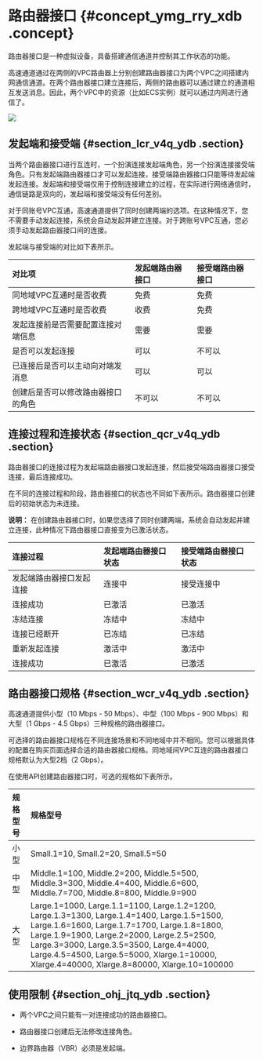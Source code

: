 # 路由器接口 {#concept_ymg_rry_xdb .concept}

路由器接口是一种虚拟设备，具备搭建通信通道并控制其工作状态的功能。

高速通道通过在两侧的VPC路由器上分别创建路由器接口为两个VPC之间搭建内网通信通道。在两个路由器接口建立连接后，两侧的路由器可以通过建立的通道相互发送消息。因此，两个VPC中的资源（比如ECS实例）就可以通过内网进行通信了。

![](http://static-aliyun-doc.oss-cn-hangzhou.aliyuncs.com/assets/img/13811/4200_zh-CN.jpg)

## 发起端和接受端 {#section_lcr_v4q_ydb .section}

当两个路由器接口进行互连时，一个扮演连接发起端角色，另一个扮演连接接受端角色。只有发起端路由器接口才可以发起连接，接受端路由器接口只能等待发起端发起连接。发起端和接受端仅用于控制连接建立的过程，在实际进行网络通信时，通信链路是双向的，发起端和接受端没有任何差别。

对于同账号VPC互通，高速通道提供了同时创建两端的选项。在这种情况下，您不需要手动发起连接，系统会自动发起并建立连接。对于跨账号VPC互通，您必须手动发起路由器接口间的连接。

发起端与接受端的对比如下表所示。

|对比项|发起端路由器接口|接受端路由器接口|
|:--|:-------|:-------|
|同地域VPC互通时是否收费|免费|免费|
|跨地域VPC互通时是否收费|收费|免费|
|发起连接前是否需要配置连接对端信息|需要|需要|
|是否可以发起连接|可以|不可以|
|已连接后是否可以主动向对端发消息|可以|可以|
|创建后是否可以修改路由器接口的角色|不可以|不可以|

## 连接过程和连接状态 {#section_qcr_v4q_ydb .section}

路由器接口的连接过程为发起端路由器接口发起连接，然后接受端路由器接口接受连接，最后连接成功。

在不同的连接过程和阶段，路由器接口的状态也不同如下表所示。路由器接口创建后的初始状态为未连接。

**说明：** 在创建路由器接口时，如果您选择了同时创建两端，系统会自动发起并建立连接，此种情况下路由器接口直接变为已激活状态。

|连接过程|发起端路由器接口状态|接受端路由器接口状态|
|:---|:---------|:---------|
|发起端路由器接口发起连接|连接中|接受连接中|
|连接成功|已激活|已激活|
|冻结连接|冻结中|冻结中|
|连接已经断开|已冻结|已冻结|
|重新发起连接|激活中|激活中|
|连接成功|已激活|已激活|

## 路由器接口规格 {#section_wcr_v4q_ydb .section}

高速通道提供小型（10 Mbps - 50 Mbps）、中型（100 Mbps - 900 Mbps）和大型（1 Gbps - 4.5 Gbps）三种规格的路由器接口。

可选择的路由器接口规格在不同连接场景和不同地域中并不相同。您可以根据具体的配置在购买页面选择合适的路由器接口规格。同地域间VPC互连的路由器接口规格默认为大型2档（2 Gbps）。

在使用API创建路由器接口时，可选的规格如下表所示。

|规格型号|规格型号|
|:---|:---|
|小型|Small.1=10, Small.2=20, Small.5=50|
|中型|Middle.1=100, Middle.2=200, Middle.5=500, Middle.3=300, Middle.4=400, Middle.6=600, Middle.7=700, Middle.8=800, Middle.9=900|
|大型|Large.1=1000, Large.1.1=1100, Large.1.2=1200, Large.1.3=1300, Large.1.4=1400, Large.1.5=1500, Large.1.6=1600, Large.1.7=1700, Large.1.8=1800, Large.1.9=1900, Large.2=2000, Large.2.5=2500, Large.3=3000, Large.3.5=3500, Large.4=4000, Large.4.5=4500, Large.5=5000, Xlarge.1=10000, Xlarge.4=40000, Xlarge.8=80000, Xlarge.10=100000|

## 使用限制 {#section_ohj_jtq_ydb .section}

-   两个VPC之间只能有一对连接成功的路由器接口。

-   路由器接口创建后无法修改连接角色。

-   边界路由器（VBR）必须是发起端。


